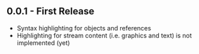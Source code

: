 ## 0.0.1 - First Release
* Syntax highlighting for objects and references
* Highlighting for stream content (i.e. graphics and text) is not implemented (yet)
